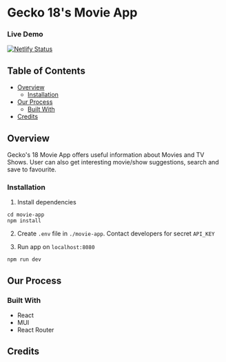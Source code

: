 <!-- # voyage-tasks

Your project's `readme` is as important to success as your code. For
this reason you should put as much care into its creation and maintenance
as you would any other component of the application.

If you are unsure of what should go into the `readme` let this article,
written by an experienced Chingu, be your starting point -
[Keys to a well written README](https://tinyurl.com/yk3wubft).

And before we go there's "one more thing"! Once you decide what to include
in your `readme` feel free to replace the text we've provided here.

> Own it & Make it your Own! -->

# Gecko 18's Movie App
### Live Demo
[![Netlify Status](https://api.netlify.com/api/v1/badges/c4ea4af9-7c8c-453e-b8e0-9f2c7c75aee7/deploy-status)](https://movie-app-geckos-18.netlify.app/)

## Table of Contents

- [Overview](#overview)
  - [Installation](#installation)
  <!-- - [Live](#live) -->
- [Our Process](#our-process)
  - [Built With](#built-with)
  <!-- - [Continued development](#continued-development) -->
- [Credits](#credits)

## Overview

Gecko's 18 Movie App offers useful information about Movies and TV Shows. User can also get interesting movie/show suggestions, search and save to favourite.

### Installation

1. Install dependencies

```
cd movie-app
npm install
```
2. Create `.env` file in `./movie-app`. Contact developers for secret `API_KEY`

3. Run app on `localhost:8080`

```
npm run dev
```

## Our Process

### Built With

- React
- MUI
- React Router

## Credits
